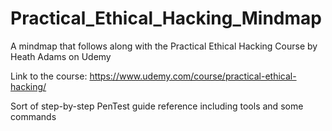 # Practical_Ethical_Hacking_Mindmap
A mindmap that follows along with the Practical Ethical Hacking Course by Heath Adams on Udemy 

Link to the course: https://www.udemy.com/course/practical-ethical-hacking/

Sort of step-by-step PenTest guide reference including tools and some commands
